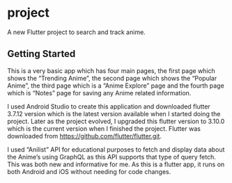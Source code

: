 # project

A new Flutter project to search and track anime.

## Getting Started

This is a very basic app which has four main pages, the first page which shows the “Trending Anime”, the second page which shows the “Popular Anime”, the third page which is a “Anime Explore” page and the fourth page which is “Notes” page for saving any Anime related information.

I used Android Studio to create this application and downloaded flutter 3.7.12 version which is the latest version available when I started doing the project. Later as the project evolved, I upgraded this flutter version to 3.10.0 which is the current version when I finished the project. Flutter was downloaded from https://github.com/flutter/flutter.git.

I used “Anilist” API for educational purposes to fetch and display data about the Anime’s using GraphQL as this API supports that type of query fetch. This was both new and informative for me. As this is a flutter app, it runs on both Android and iOS without needing for code changes.